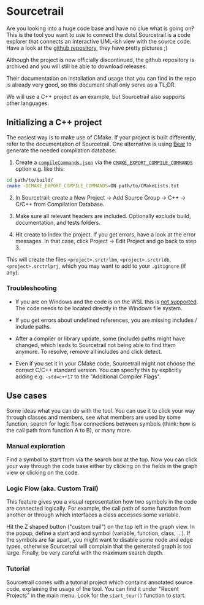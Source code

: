 # Sourcetrail

Are you looking into a huge code base and have no clue what is going on? This is the tool you want to use to connect the dots!
Sourcetrail is a code explorer that connects an interactive UML-ish view with the source code. Have a look at the [github repository](https://github.com/CoatiSoftware/Sourcetrail), they have pretty pictures ;)

Although the project is now officially discontinued, the github repository is archived and you will still be able to download releases.

Their documentation on installation and usage that you can find in the repo is already very good, so this document shall only serve as a TL;DR.


We will use a C++ project as an example, but Sourcetrail also supports other languages.

## Initializing a C++ project

The easiest way is to make use of CMake. If your project is built differently, refer to the documentation of Sourcetrail. One alternative is using [Bear](https://github.com/rizsotto/Bear) to generate the needed compilation database.

1. Create a [`compileCommands.json`](https://clang.llvm.org/docs/JSONCompilationDatabase.html) via the [`CMAKE_EXPORT_COMPILE_COMMANDS`](https://cmake.org/cmake/help/latest/variable/CMAKE_EXPORT_COMPILE_COMMANDS.html) option e.g. like this:
```bash
cd path/to/build/
cmake -DCMAKE_EXPORT_COMPILE_COMMANDS=ON path/to/CMakeLists.txt
```

2. In Sourcetrail: create a New Project -> Add Source Group -> C++ -> C/C++ from Compilation Database.

3. Make sure all relevant headers are included. Optionally exclude build, documentation, and tests folders.

4. Hit create to index the project. If you get errors, have a look at the error messages. In that case, click Project -> Edit Project and go back to step 3.

This will create the files `<project>.srctrlbm`, `<project>.srctrldb`, `<project>.srctrlprj`, which you may want to add to your `.gitignore` (if any).

### Troubleshooting

- If you are on Windows and the code is on the WSL this is [not supported](https://github.com/CoatiSoftware/Sourcetrail/issues/1207). The code needs to be located directly in the Windows file system.

- If you get errors about undefined references, you are missing includes / include paths.

- After a compiler or library update, some (include) paths might have changed, which leads to Sourcetrail not being able to find them anymore. To resolve, remove all includes and click detect.

- Even if you set it in your CMake code, Sourcetrail might not choose the correct C/C++ standard version. You can specify this by explicitly adding e.g. `-std=c++17` to the "Additional Compiler Flags".

## Use cases

Some ideas what you can do with the tool.
You can use it to click your way through classes and members, see what members are used by some function, search for logic flow connections between symbols (think: how is the call path from function A to B), or many more.

### Manual exploration

Find a symbol to start from via the search box at the top. Now you can click your way through the code base either by clicking on the fields in the graph view or clicking on the code.

### Logic Flow (aka. Custom Trail)

This feature gives you a visual representation how two symbols in the code are connected logically. For example, the call path of some function from another or through which interfaces a class accesses some variable.

Hit the Z shaped button ("custom trail") on the top left in the graph view. In the popup, define a start and end symbol (variable, function, class, ...). If the symbols are far apart, you might want to disable some node and edge types, otherwise Sourcetrail will complain that the generated graph is too large. Finally, be very careful with the maximum search depth.

### Tutorial

Sourcetrail comes with a tutorial project which contains annotated source code, explaining the usage of the tool. You can find it under "Recent Projects" in the main menu. Look for the `start_tour()` function to start.
